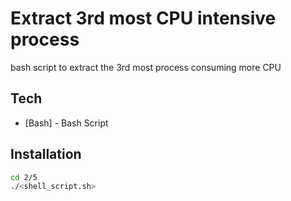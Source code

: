 # Extract 3rd most CPU intensive process



bash script to extract the 3rd most process consuming more CPU 

## Tech

- [Bash] - Bash Script

## Installation


```sh
cd 2/5
./<shell_script.sh>
```
